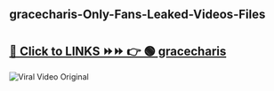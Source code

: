 
 ## gracecharis-Only-Fans-Leaked-Videos-Files

# <h2><a href="https://mediaupload.pro?gracecharis">🔗 Click to LINKS ⏩⏩ 👉 🟢 gracecharis </a></h2>

<a href="https://mediaupload.pro?gracecharis" rel="nofollow" data-target="animated-image.originalLink"><img src="https://i.ibb.co.com/xMMVF88/686577567.gif" alt="Viral Video Original" style="max-width: 100%; display: inline-block;" data-target="animated-image.originalImage"></a>